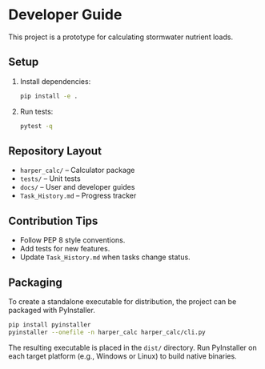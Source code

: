# Developer Guide

This project is a prototype for calculating stormwater nutrient loads.

## Setup
1. Install dependencies:
   ```bash
   pip install -e .
   ```
2. Run tests:
   ```bash
   pytest -q
   ```

## Repository Layout
- `harper_calc/` – Calculator package
- `tests/` – Unit tests
- `docs/` – User and developer guides
- `Task_History.md` – Progress tracker

## Contribution Tips
- Follow PEP 8 style conventions.
- Add tests for new features.
- Update `Task_History.md` when tasks change status.

## Packaging
To create a standalone executable for distribution, the project can be packaged
with PyInstaller.

```bash
pip install pyinstaller
pyinstaller --onefile -n harper_calc harper_calc/cli.py
```

The resulting executable is placed in the `dist/` directory. Run PyInstaller on
each target platform (e.g., Windows or Linux) to build native binaries.
